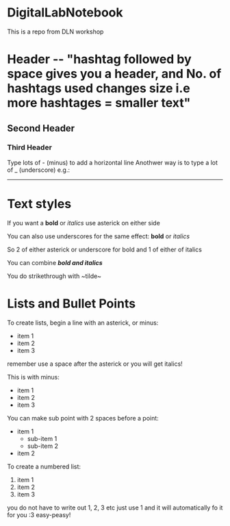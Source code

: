 # DigitalLabNotebook
This is a repo from DLN workshop

# Header -- "hashtag followed by space gives you a header, and No. of hashtags used changes size i.e more hashtages = smaller text"

## Second Header

### Third Header

Type lots of - (minus) to add a horizontal line 
Anothwer way is to type a lot of _ (underscore) e.g.: 
________

# Text styles 
If you want a **bold** or *italics* use asterick on either side 

You can also use underscores for the same effect:
__bold__ or _italics_ 

So 2 of either asterick or underscore for bold and 1 of either of italics 

You can combine **_bold and italics_**

You do strikethrough with ~tilde~ 

# Lists and Bullet Points
To create lists, begin a line with an asterick, or minus: 

* item 1
* item 2
* item 3 

remember use a space after the asterick or you will get italics! 

This is with minus:

- item 1
- item 2
- item 3

You can make sub point with 2 spaces before a point: 
* item 1
  * sub-item 1
  * sub-item 2
* item 2

To create a numbered list: 
1. item 1
1. item 2
1. item 3

you do not have to write out 1, 2, 3 etc just use 1 and it will automatically fo it for you :3 easy-peasy!
